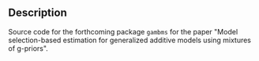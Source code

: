 ## Description

Source code for the forthcoming package `gambms` for the paper "Model selection-based estimation for generalized additive models using mixtures of g-priors".
 